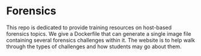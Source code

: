 # Forensics

This repo is dedicated to provide training resources on host-based forensics 
topics. We give a Dockerfile that can generate a single image file containing
several forensics challenges within it. The website is to help walk through the
types of challenges and how students may go about them.